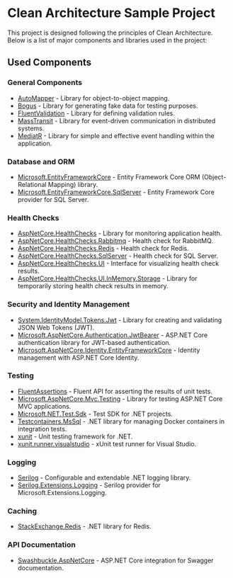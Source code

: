 # Clean Architecture Sample Project

This project is designed following the principles of Clean Architecture. Below is a list of major components and libraries used in the project:

## Used Components

### General Components
- [AutoMapper](https://github.com/AutoMapper/AutoMapper) - Library for object-to-object mapping.
- [Bogus](https://github.com/bchavez/Bogus) - Library for generating fake data for testing purposes.
- [FluentValidation](https://github.com/FluentValidation/FluentValidation) - Library for defining validation rules.
- [MassTransit](https://masstransit-project.com/) - Library for event-driven communication in distributed systems.
- [MediatR](https://github.com/jbogard/MediatR) - Library for simple and effective event handling within the application.

### Database and ORM
- [Microsoft.EntityFrameworkCore](https://docs.microsoft.com/en-us/ef/core/) - Entity Framework Core ORM (Object-Relational Mapping) library.
- [Microsoft.EntityFrameworkCore.SqlServer](https://docs.microsoft.com/en-us/ef/core/providers/sql-server/) - Entity Framework Core provider for SQL Server.

### Health Checks
- [AspNetCore.HealthChecks](https://github.com/Xabaril/AspNetCore.Diagnostics.HealthChecks) - Library for monitoring application health.
- [AspNetCore.HealthChecks.Rabbitmq](https://github.com/Xabaril/AspNetCore.Diagnostics.HealthChecks) - Health check for RabbitMQ.
- [AspNetCore.HealthChecks.Redis](https://github.com/Xabaril/AspNetCore.Diagnostics.HealthChecks) - Health check for Redis.
- [AspNetCore.HealthChecks.SqlServer](https://github.com/Xabaril/AspNetCore.Diagnostics.HealthChecks) - Health check for SQL Server.
- [AspNetCore.HealthChecks.UI](https://github.com/Xabaril/AspNetCore.Diagnostics.HealthChecks) - Interface for visualizing health check results.
- [AspNetCore.HealthChecks.UI.InMemory.Storage](https://github.com/Xabaril/AspNetCore.Diagnostics.HealthChecks) - Library for temporarily storing health check results in memory.

### Security and Identity Management
- [System.IdentityModel.Tokens.Jwt](https://github.com/AzureAD/azure-activedirectory-identitymodel-extensions-for-dotnet) - Library for creating and validating JSON Web Tokens (JWT).
- [Microsoft.AspNetCore.Authentication.JwtBearer](https://github.com/dotnet/aspnetcore) - ASP.NET Core authentication library for JWT-based authentication.
- [Microsoft.AspNetCore.Identity.EntityFrameworkCore](https://docs.microsoft.com/en-us/aspnet/core/security/authentication/identity?view=aspnetcore-6.0&tabs=visual-studio) - Identity management with ASP.NET Core Identity.

### Testing
- [FluentAssertions](https://fluentassertions.com/) - Fluent API for asserting the results of unit tests.
- [Microsoft.AspNetCore.Mvc.Testing](https://docs.microsoft.com/en-us/aspnet/core/test/integration-tests?view=aspnetcore-6.0) - Library for testing ASP.NET Core MVC applications.
- [Microsoft.NET.Test.Sdk](https://github.com/microsoft/vstest) - Test SDK for .NET projects.
- [Testcontainers.MsSql](https://github.com/HofmeisterAn/dotnet-testcontainers) - .NET library for managing Docker containers in integration tests.
- [xunit](https://xunit.net/) - Unit testing framework for .NET.
- [xunit.runner.visualstudio](https://xunit.net/) - xUnit test runner for Visual Studio.

### Logging
- [Serilog](https://serilog.net/) - Configurable and extendable .NET logging library.
- [Serilog.Extensions.Logging](https://github.com/serilog/serilog-extensions-logging) - Serilog provider for Microsoft.Extensions.Logging.

### Caching
- [StackExchange.Redis](https://github.com/StackExchange/StackExchange.Redis) - .NET library for Redis.

### API Documentation
- [Swashbuckle.AspNetCore](https://github.com/domaindrivendev/Swashbuckle.AspNetCore) - ASP.NET Core integration for Swagger documentation.

